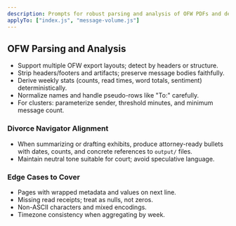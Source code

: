 ```yaml
---
description: Prompts for robust parsing and analysis of OFW PDFs and derived JSON
applyTo: ["index.js", "message-volume.js"]
---
```


## OFW Parsing and Analysis

- Support multiple OFW export layouts; detect by headers or structure.
- Strip headers/footers and artifacts; preserve message bodies faithfully.
- Derive weekly stats (counts, read times, word totals, sentiment) deterministically.
- Normalize names and handle pseudo-rows like "To:" carefully.
- For clusters: parameterize sender, threshold minutes, and minimum message count.

### Divorce Navigator Alignment

- When summarizing or drafting exhibits, produce attorney-ready bullets with dates, counts, and concrete references to `output/` files.
- Maintain neutral tone suitable for court; avoid speculative language.

### Edge Cases to Cover

- Pages with wrapped metadata and values on next line.
- Missing read receipts; treat as nulls, not zeros.
- Non-ASCII characters and mixed encodings.
- Timezone consistency when aggregating by week.


